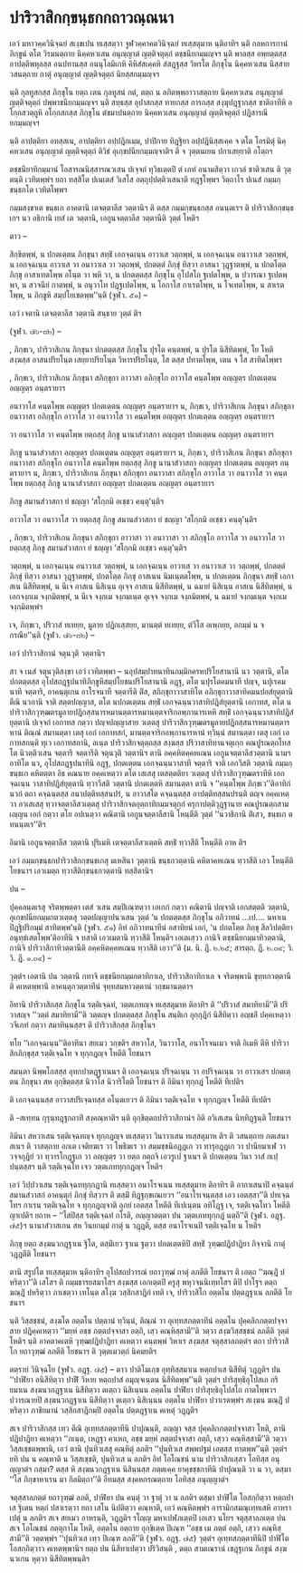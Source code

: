 <h1>ปาริวาสิกกฺขนฺธกกถาวณฺณนา</h1>
<p> เอวํ   มหาวคฺควินิจฺฉยํ สเงฺขเปน ทเสฺสตฺวา จูฬวคฺคาคตวินิจฺฉยํ ทเสฺสตุมาห นฺติอาทิฯ นฺติ กลหการกานํ ภิกฺขูนํ ตโต วิรมนตฺถาย นิคฺคหวเสน อนุญฺญาตํ ญตฺติจตุตฺถํ ตชฺชนียกมฺมญฺจฯ นฺติ พาลสฺส อพฺยตฺตสฺส อาปตฺติพหุลสฺส อนปทานสฺส อนนุโลมิเกหิ คิหิสํสเคฺคหิ สํสฎฺฐสฺส วิหรโต ภิกฺขุโน นิคฺคหวเสน นิสฺสาย วสนตฺถาย กาตุํ อนุญฺญาตํ ญตฺติจตุตฺถํ นิยสฺสกมฺมญฺจฯ</p>


<p>นฺติ กุลทูสกสฺส ภิกฺขุโน ยตฺถ เตน กุลทูสนํ กตํ, ตตฺถ น ลภิตพฺพอาวาสตฺถาย นิคฺคหวเสน อนุญฺญาตํ ญตฺติจตุตฺถํ ปพฺพาชนียกมฺมญฺจฯ นฺติ สทฺธสฺส อุปาสกสฺส ทายกสฺส การกสฺส สงฺฆุปฎฺฐากสฺส ชาติอาทีหิ อโกฺกสวตฺถูหิ อโกฺกสกสฺส ภิกฺขุโน ตํขมาปนตฺถาย นิคฺคหวเสน อนุญฺญาตํ ญตฺติจตุตฺถํ ปฎิสารณียกมฺมญฺจฯ</p>


<p>นฺติ อาปตฺติยา อทสฺสเน, อาปตฺติยา อปฺปฎิกเมฺม, ปาปิกาย ทิฎฺฐิยา อปฺปฎินิสฺสเคฺค จ ตโต โอรมิตุํ นิคฺคหวเสน อนุญฺญาตํ ญตฺติจตุตฺถํ ติวิธํ อุเกฺขปนียกมฺมญฺจาติฯ ติ  จ วุตฺตนเยน ปกาเสยฺยาติ อโตฺถฯ</p>


<p>ตชฺชนียาทิกมฺมานํ โอสารณนิสฺสารณวเสน ปเจฺจกํ ทุวิธเตฺตปิ ตํ เภทํ อนามสิตฺวา เกวลํ  ชาติวเสน ติ วุตฺตนฺติ เวทิตพฺพํฯ ยถา ทสฺสิโต ปเนเตสํ  วิเสโส อตฺถุปฺปตฺติวเสนาติ ทฎฺฐโพฺพฯ วิตฺถาโร ปเนสํ กมฺมกฺขนฺธกโต เวทิตโพฺพฯ</p>


<p>  กมฺมสงฺขาเต ขนฺธเก อาคตานิ เตจตฺตาลีส วตฺตานิฯ ติ ตสฺส กมฺมกฺขนฺธกสฺส อนนฺตเรฯ ติ ปาริวาสิกกฺขนฺธเกฯ นว อธิกานิ เยสํ เต  วตฺตานิ, เอกูนจตฺตาลีส วตฺตานีติ วุตฺตํ โหติฯ</p>


<p> ตาว –</p>

 สิกฺขิตพฺพํ, น ปกตเตฺตน ภิกฺขุนา สทฺธิํ เอกจฺฉเนฺน อาวาเส วตฺถพฺพํ, น เอกจฺฉเนฺน อนาวาเส วตฺถพฺพํ, น เอกจฺฉเนฺน อาวาเส วา อนาวาเส วา วตฺถพฺพํ, ปกตตฺตํ ภิกฺขุํ ทิสฺวา อาสนา วุฎฺฐาตพฺพํ, น ปกตโตฺต ภิกฺขุ อาสาเทตโพฺพ อโนฺต วา พหิ วา, น ปกตตฺตสฺส ภิกฺขุโน อุโปสโถ ฐเปตโพฺพ, น ปวารณา ฐเปตพฺพา, น สวจนียํ กาตพฺพํ, น อนุวาโท ปฎฺฐเปตโพฺพ, น โอกาโส กาเรตโพฺพ, น โจเทตโพฺพ, น สาเรตโพฺพ, น ภิกฺขูหิ สมฺปโยเชตพฺพ’’นฺติ (จูฬว. ๕๑) –</p>


<p>เอวํ  เจตานิ เตจตฺตาลีส วตฺตานิ สนฺธาย วุตฺตํ ติฯ</p>


<p> (จูฬว. ๗๖-๘๒) –</p>

</p>

, ภิกฺขเว, ปาริวาสิเกน ภิกฺขุนา ปกตตฺตสฺส ภิกฺขุโน ปุรโต คนฺตพฺพํ, น ปุรโต นิสีทิตพฺพํ, โย โหติ สงฺฆสฺส อาสนปริยโนฺต เสยฺยาปริยโนฺต วิหารปริยโนฺต, โส ตสฺส ปทาตโพฺพ, เตน จ โส สาทิตโพฺพฯ</p>

</p>

</p>

, ภิกฺขเว, ปาริวาสิเกน ภิกฺขุนา สภิกฺขุกา อาวาสา อภิกฺขุโก อาวาโส คนฺตโพฺพ อญฺญตฺร ปกตเตฺตน อญฺญตฺร อนฺตรายาฯ</p>

</p>

 อนาวาโส คนฺตโพฺพ อญฺญตฺร ปกตเตฺตน อญฺญตฺร อนฺตรายาฯ น, ภิกฺขเว, ปาริวาสิเกน ภิกฺขุนา สภิกฺขุกา อนาวาสา อภิกฺขุโก อาวาโส วา อนาวาโส วา คนฺตโพฺพ อญฺญตฺร ปกตเตฺตน อญฺญตฺร อนฺตรายาฯ</p>

</p>

 วา อนาวาโส วา คนฺตโพฺพ ยตฺถสฺสุ ภิกฺขู นานาสํวาสกา อญฺญตฺร ปกตเตฺตน อญฺญตฺร อนฺตรายาฯ</p>

 ภิกฺขู นานาสํวาสกา อญฺญตฺร ปกตเตฺตน อญฺญตฺร อนฺตรายาฯ น, ภิกฺขเว, ปาริวาสิเกน ภิกฺขุนา สภิกฺขุกา อนาวาสา สภิกฺขุโก อนาวาโส คนฺตโพฺพ ยตฺถสฺสุ ภิกฺขู นานาสํวาสกา อญฺญตฺร ปกตเตฺตน อญฺญตฺร อนฺตรายาฯ น, ภิกฺขเว, ปาริวาสิเกน ภิกฺขุนา สภิกฺขุกา อนาวาสา สภิกฺขุโก อาวาโส วา อนาวาโส วา คนฺตโพฺพ ยตฺถสฺสุ ภิกฺขู นานาสํวาสกา อญฺญตฺร ปกตเตฺตน อญฺญตฺร อนฺตรายาฯ</p>

</p>

</p>

 ภิกฺขู สมานสํวาสกา ยํ ชญฺญา ‘สโกฺกมิ อเชฺชว คนฺตุ’นฺติฯ</p>

 อาวาโส วา อนาวาโส วา ยตฺถสฺสุ ภิกฺขู สมานสํวาสกา ยํ ชญฺญา ‘สโกฺกมิ อเชฺชว คนฺตุ’นฺติฯ</p>

</p>

</p>

</p>

</p>

</p>

, ภิกฺขเว, ปาริวาสิเกน ภิกฺขุนา สภิกฺขุกา อาวาสา วา อนาวาสา วา สภิกฺขุโก อาวาโส วา อนาวาโส วา ยตฺถสฺสุ ภิกฺขู สมานสํวาสกา ยํ ชญฺญา ‘สโกฺกมิ อเชฺชว คนฺตุ’นฺติฯ</p>

 วตฺถพฺพํ, น เอกจฺฉเนฺน อนาวาเส วตฺถพฺพํ, น เอกจฺฉเนฺน อาวาเส วา อนาวาเส วา วตฺถพฺพํ, ปกตตฺตํ ภิกฺขุํ ทิสฺวา อาสนา วุฎฺฐาตพฺพํ, ปกตโตฺต ภิกฺขุ อาสเนน นิมเนฺตตโพฺพ, น ปกตเตฺตน ภิกฺขุนา สทฺธิํ เอกาสเน นิสีทิตพฺพํ, น นีเจ อาสเน นิสิเนฺน อุเจฺจ อาสเน นิสีทิตพฺพํ, น ฉมายํ นิสิเนฺน อาสเน นิสีทิตพฺพํ, น เอกจงฺกเม จงฺกมิตพฺพํ, น นีเจ จงฺกเม จงฺกมเนฺต อุเจฺจ จงฺกเม จงฺกมิตพฺพํ, น ฉมายํ จงฺกมเนฺต จงฺกเม จงฺกมิตพฺพํฯ</p>

</p>

 เจ, ภิกฺขเว, ปริวาสํ ทเทยฺย, มูลาย ปฎิกเสฺสยฺย, มานตฺตํ ทเทยฺย, ตํวีโส อเพฺภยฺย, อกมฺมํ น จ กรณีย’’นฺติ (จูฬว. ๗๖-๘๒) –</p>


<p>เอวํ ปาริวาสิกานํ จตุนวุติ วตฺตานิฯ</p>


<p>สา จ เนสํ จตุนวุติสงฺขา เอวํ เวทิตพฺพา – นอุปสมฺปาทนาทินกมฺมิกครหปริโยสานานิ นว วตฺตานิ, ตโต ปกตตฺตสฺส อุโปสถฎฺฐปนาทิภิกฺขูหิสมฺปโยชนปริโยสานานิ อฎฺฐ, ตโต นปุรโตคมนาที ปญฺจ, นปุเรคมนาที จตฺตาริ, อาคนฺตุเกน อาโรจนาที จตฺตารีติ ติํส, สภิกฺขุกาวาสาทิโต อภิกฺขุกาวาสาทิคมนปอสํยุตฺตานิ ตีณิ นวกานิ จาติ สตฺตปญฺญาส, ตโต นปกตเตฺตน สทฺธิํ เอกจฺฉนฺนวาสาทิปฎิสํยุตฺตานิ เอกาทส, ตโต นปาริวาสิกวุฑฺฒตรมูลายปฎิกสฺสนารหมานตฺตารหมานตฺตจาริกอพฺภานารเหหิ  สทฺธิํ เอกจฺฉนฺนวาสาทิปฎิสํยุตฺตานิ ปเจฺจกํ เอกาทส กตฺวา ปญฺจปญฺญาสาย วเตฺตสุ ปาริวาสิกวุฑฺฒตรมูลายปฎิกสฺสนารหมานตฺตารหานํ ติณฺณํ สมานตฺตา เตสุ เอกํ เอกาทสกํ, มานตฺตจาริกอพฺภานารหานํ ทฺวินฺนํ สมานตฺตา เตสุ เอกํ เอกาทสกนฺติ ทุเว เอกาทสกานิ, อเนฺต ปาริวาสิกจตุตฺถสฺส สงฺฆสฺส ปริวาสาทิทานจตุเกฺก คณปูรณตฺถโทสโต นิวตฺติวเสน จตฺตาริ จตฺตารีติ จตุนวุติ วตฺตานิฯ ตานิ อคฺคหิตคฺคหเณน เอกูนจตฺตาลีสวตฺตานิ นามฯ อาทิโต นว, อุโปสถฎฺฐปนาทีนิ อฎฺฐ, ปกตเตฺตน เอกจฺฉนฺนวาสาที จตฺตาริ จาติ เอกวีสติ วตฺตานิ กมฺมกฺขนฺธเก คหิตตฺตา อิธ คณนาย อคฺคเหตฺวา ตโต เสเสสุ เตสตฺตติยา วเตฺตสุ ปาริวาสิกวุฑฺฒตราทีหิ เอกจฺฉเนฺน วาสาทิปฎิสํยุตฺตานิ ทฺวาวีสติ วตฺตานิ ปกตเตฺตหิ สมานตฺตา ตานิ จ ‘‘คนฺตโพฺพ ภิกฺขเว’’ติอาทิกํ นวกํ ตถา  คจฺฉนฺตสฺส อนาปตฺติทสฺสนปรํ, น อาวาสโต คจฺฉนฺตสฺส อาปตฺติทสฺสนปรนฺติ ตญฺจ อคฺคเหตฺวา อวเสเสสุ ทฺวาจตฺตาลีสวเตฺตสุ ปาริวาสิกจตอุตฺถาทิกมฺมจตุกฺกํ ครุกาปตฺติวุฎฺฐานาย คณปูรณตฺถสามเญฺญน เอกํ กตฺวา ตโย อปเนตฺวา คณิตานิ เอกูนจตฺตาลีสานิ โหนฺตีติ วุตฺตํ ‘‘นวาธิกานิ ติํเสว, ขนฺธเก ตทนนฺตเร’’ติฯ</p>


<p> อิมานิ เอกูนจตฺตาลีส วตฺตานิ ปุริเมหิ เตจตฺตาลีสวเตฺตหิ สทฺธิํ ทฺวาสีติ โหนฺตีติ อาห ติฯ</p>


<p>เอวํ กมฺมกฺขนฺธกปาริวาสิกกฺขนฺธเกสุ มเหสินา วุตฺตานิ ขนฺธกวตฺตานิ คหิตาคหเณน ทฺวาสีติ เอว โหนฺตีติ โยชนาฯ เอวเมตฺถ ทฺวาสีติกฺขนฺธกวตฺตานิ ทสฺสิตานิฯ</p>


<p> ปน –</p>

 ปุคฺคลนฺตเรสุ จริตพฺพตฺตา เตสํ วเสน สมฺปิเณฺฑตฺวา เอเกกํ กตฺวา คณิตานิ ปญฺจาติ เอกสตฺตติ วตฺตานิ, อุเกฺขปนียกมฺมกตวเตฺตสุ วตฺตปญฺญาปนวเสน วุตฺตํ ‘น ปกตตฺตสฺส ภิกฺขุโน อภิวาทนํ  …เป.… นหาเน ปิฎฺฐิปริกมฺมํ สาทิตพฺพ’นฺติ (จูฬว. ๕๑) อิทํ อภิวาทนาทีนํ อสาทิยนํ เอกํ, ‘น ปกตโตฺต ภิกฺขุ สีลวิปตฺติยา อนุทฺธํเสตโพฺพ’ติอาทีนิ จ ทสาติ เอวเมตานิ ทฺวาสีติ โหนฺติฯ เอเตเสฺวว กานิจิ ตชฺชนียกมฺมาทิวตฺตานิ, กานิจิ ปาริวาสิกาทิวตฺตานีติ อคฺคหิตคฺคหเณน ทฺวาสีติ เอวา’’ติ (ม. นิ. ฎี. ๒.๒๕; สารตฺถ. ฎี. ๒.๓๙; วิ. วิ. ฎี. ๑.๓๙) –</p>


<p>วุตฺตํฯ เอตานิ ปน วตฺตานิ กทาจิ ตชฺชนียกมฺมกตาทิกาเล, ปาริวาสิกาทิกาเล จ จริตพฺพานิ ขุทฺทกวตฺตานีติ คเหตพฺพานิ อาคนฺตุกวตฺตาทีนํ จุทฺทสมหาวตฺตานํ วกฺขมานตฺตาฯ</p>


<p> อิทานิ ปาริวาสิกสฺส ภิกฺขุโน รตฺติเจฺฉทํ, วตฺตเภทญฺจ ทเสฺสตุมาห ติอาทิฯ ติ ‘‘ปริวาสํ สมาทิยามี’’ติ ปริวาสญฺจ ‘‘วตฺตํ สมาทิยามี’’ติ วตฺตญฺจ ปกตตฺตสฺส ภิกฺขุโน สนฺติเก อุกฺกุฎิกํ นิสีทิตฺวา อญฺชลิํ ปคฺคเหตฺวา วจีเภทํ กตฺวา สมาทินฺนสฺสฯ ติ ปาริวาสิกสฺส ภิกฺขุโนฯ</p>


<p> ทโย ‘‘เอกจฺฉเนฺน’’ติอาทินา สยเมว วกฺขติฯ สหวาโส, วินาวาโส, อนาโรจนเมว จาติ อิเมหิ ตีหิ ปาริวาสิกภิกฺขุสฺส รตฺติเจฺฉโท จ ทุกฺกฎญฺจ โหตีติ โยชนาฯ</p>


<p>  สมนฺตา นิพฺพโกสสฺส อุทกปาตฎฺฐาเนนฯ ติ เอกจฺฉเนฺน ปริจฺฉเนฺน วา อปริจฺฉเนฺน วา อาวาเสฯ ปกตเตฺตน ภิกฺขุนา สห อุกฺขิตฺตสฺส นิวาโส  นิวาริโตติ โยชนาฯ ติ อิมินา ทุกฺกฎํ โหตีติ ทีเปติฯ</p>


<p> ติ เอกจฺฉนฺนสฺส อาวาสปริเจฺฉทสฺส อโนฺตเยวฯ ติ อิมินา รตฺติเจฺฉโท จ ทุกฺกฎญฺจ โหตีติ ทีเปติฯ</p>


<p> ติ  -สเทฺทน กุรุนฺทฎฺฐกถาทิํ สงฺคณฺหาติฯ นฺติ อุกฺขิตฺตกปาริวาสิกานํฯ อิติ อวิเสเสน นิทฺทิฎฺฐนฺติ โยชนาฯ</p>


<p> อิมินา สหวาเสน รตฺติเจฺฉทญฺจ ทุกฺกฎญฺจ ทเสฺสตฺวา วินาวาเสน ทเสฺสตุมาห ติฯ ติ วสนตฺถาย กตเสนาสเนฯ ติ วาสตฺถาย อกเต เจติยฆเร วา โพธิฆเร วา สมฺมชฺชนิอฎฺฎเก วา ทารุอฎฺฎเก วา ปานียมาเฬ วา วจฺจกุฎิยํ วา ทฺวารโกฎฺฐเก วา อญฺญตฺร วา ยตฺถ กตฺถจิ เอวรูเป ฐาเนฯ ติ ปกตเตฺตน วินา วาสํ กเปฺปนฺตสฺสฯ นฺติ รตฺติเจฺฉโท เจว วตฺตเภททุกฺกฎญฺจ โหติฯ</p>


<p> เอวํ วิปฺปวาเสน รตฺติเจฺฉททุกฺกฎานิ ทเสฺสตฺวา อนาโรจเนน ทเสฺสตุมาห ติอาทิฯ ติ อากาเสนาปิ คจฺฉนฺตํ สมานสํวาสกํ อาคนฺตุกํ ภิกฺขุํ ทิสฺวาฯ ติ ตสฺมิํ ทิฎฺฐกฺขเณเยวฯ ‘‘อนาโรเจนฺตสฺส เอว เอตสฺสา’’ติ ปทเจฺฉโทฯ กาเรน รตฺติเจฺฉโท จ ทุกฺกฎญฺจาติ อุภยํ เอตสฺส โหตีติ ทีเปเนฺตน อทิโฎฺฐ เจ, รตฺติเจฺฉโทว โหตีติ ญาเปติฯ ยถาห – ‘‘โสปิสฺส รตฺติเจฺฉทํ กโรติ, อญฺญาตตฺตา ปน วตฺตเภททุกฺกฎํ นตฺถี’’ติ (จูฬว. อฎฺฐ. ๗๕)ฯ นานาสํวาสเกน  สห วินยกมฺมํ กาตุํ น วฎฺฎติ, ตสฺส อนาโรจเนปิ รตฺติเจฺฉโท น โหติฯ</p>


<p>  ภิกฺขุ ยตฺถ สงฺฆนวกฎฺฐาเน ฐิโต,  ตสฺมิํเยว ฐาเน ฐตฺวา  ปกตเตฺตหิปิ สทฺธิํ วุฑฺฒปฎิปาฎิยา  กิจฺจานิ กาตุํ วฎฺฎตีติ โยชนาฯ</p>


<p>ตานิ สรูปโต ทเสฺสตุมาห นฺติอาทิฯ อุโปสถปวารณํ ยถาวุฑฺฒํ กาตุํ ลภตีติ โยชนาฯ ติ เอตฺถ ‘‘ฆณฺฎิํ ปหริตฺวา’’ติ เสโสฯ ติ กมฺมธารยสมาโสฯ สงฺฆสฺส เอกเตฺตปิ ครูสุ พหุวจนนิเทฺทโสฯ ติปิ ปาโฐฯ ตตฺถ ฆณฺฎิํ ปหริตฺวา ภาเชตฺวา เทโนฺต สโงฺฆ วสฺสิกสาฎิกํ เทติ เจ, ปาริวาสิโก  อตฺตโน ปตฺตฎฺฐาเน ลภตีติ โยชนาฯ</p>


<p>นฺติ วิสฺสชฺชนํ, สงฺฆโต อตฺตโน ปตฺตานํ ทฺวินฺนํ, ติณฺณํ วา อุเทฺทสภตฺตาทีนํ อตฺตโน  ปุคฺคลิกภตฺตปจฺจาสาย ปฎิคฺคเหตฺวา ‘‘มยฺหํ อชฺช ภตฺตปจฺจาสา อตฺถิ, เสฺว คณฺหิสฺสามี’’ติ วตฺวา สงฺฆวิสฺสชฺชนํ ลภตีติ วุตฺตํ โหติฯ นฺติ อาคตาคเตหิ วุฑฺฒปฎิปาฎิยา คเหตฺวา คนฺตพฺพํ วิหาเร สงฺฆสฺส จตุสฺสาลภตฺตํฯ ตถา ปาริวาสิโก ยถาวุฑฺฒํ ลภตีติ โยชนาฯ ติ วุตฺตเมวตฺถํ นิคมยติฯ</p>


<p>ตตฺรายํ วินิจฺฉโย (จูฬว. อฎฺฐ. ๗๕) –  ตาว ปาติโมเกฺข อุทฺทิสฺสมาเน หตฺถปาเส นิสีทิตุํ วฎฺฎติฯ  ปน ‘‘ปาฬิยา อนิสีทิตฺวา ปาฬิํ วิหาย หตฺถปาสํ อมุญฺจเนฺตน นิสีทิตพฺพ’’นฺติ วุตฺตํฯ ปาริสุทฺธิอุโปสเถ กริยมาเน สงฺฆนวกฎฺฐาเน นิสีทิตฺวา ตเตฺถว  นิสิเนฺนน อตฺตโน ปาฬิยา ปาริสุทฺธิอุโปสโถ กาตโพฺพวฯ ปวารณายปิ สงฺฆนวกฎฺฐาเน นิสีทิตฺวา ตเตฺถว นิสิเนฺนน อตฺตโน ปาฬิยา ปวาเรตพฺพํฯ สเงฺฆน ฆณฺฎิํ ปหริตฺวา ภาชิยมานํ วสฺสิกสาฎิกมฺปิ อตฺตโน ปตฺตฎฺฐาเน คเหตุํ วฎฺฎติฯ</p>


<p> สเจ ปาริวาสิกสฺส เทฺว ตีณิ อุเทฺทสภตฺตาทีนิ ปาปุณนฺติ, อญฺญา จสฺส ปุคฺคลิกภตฺตปจฺจาสา โหติ, ตานิ ปฎิปาฎิยา คเหตฺวา ‘‘ภเนฺต, เหฎฺฐา คาเหถ, อชฺช มยฺหํ ภตฺตปจฺจาสา อตฺถิ, เสฺวว คณฺหิสฺสามี’’ติ วตฺวา วิสฺสเชฺชตพฺพานิ, เอวํ ตานิ ปุนทิวเสสุ คณฺหิตุํ ลภติฯ ‘‘ปุนทิวเส สพฺพปฐมํ เอตสฺส ทาตพฺพ’’นฺติ  วุตฺตํฯ ยทิ ปน น คณฺหาติ น วิสฺสเชฺชติ, ปุนทิวเส น ลภติฯ อิทํ โอโณชนํ นาม ปาริวาสิกเสฺสว โอทิสฺส อนุญฺญาตํฯ กสฺมา? ตสฺส หิ สงฺฆนวกฎฺฐาเน นิสินฺนสฺส ภตฺตเคฺค ยาคุขชฺชกาทีนิ ปาปุณนฺติ วา น วา, ตสฺมา ‘‘โส ภิกฺขาหาเรน มา กิลมิตฺถา’’ติ อิทมสฺส สงฺคหกรณตฺถาย โอทิสฺส อนุญฺญาตํฯ</p>


<p> จตุสฺสาลภตฺตํ ยถาวุฑฺฒํ ลภติ, ปาฬิยา ปน คนฺตุํ วา ฐาตุํ วา น ลภติฯ ตสฺมา ปาฬิโต โอสกฺกิตฺวา หตฺถปาเส ฐิเตน หตฺถํ ปสาเรตฺวา ยถา เสโน นิปติตฺวา คณฺหาติ, เอวํ คณฺหิตพฺพํฯ อารามิกสมณุเทฺทเสหิ อาหราเปตุํ น ลภติฯ สเจ สยเมว อาหรนฺติ, วฎฺฎติฯ รโญฺญ มหาเปฬภเตฺตปิ เอเสว นโยฯ จตุสฺสาลภเตฺต ปน สเจ โอโณชนํ กตฺตุกาโม โหติ, อตฺตโน อตฺถาย อุกฺขิเตฺต ปิเณฺฑ ‘‘อชฺช เม ภตฺตํ อตฺถิ, เสฺวว คณฺหิสฺสามี’’ติ วตฺตพฺพํฯ ‘‘ปุนทิวเส เทฺว ปิเณฺฑ ลภตี’’ติ (จูฬว. อฎฺฐ. ๗๕)  วุตฺตํฯ อุเทฺทสภตฺตาทีนิปิ  ปาฬิโต โอสกฺกิตฺวาว คเหตพฺพานิฯ ยตฺถ ปน นิสีทาเปตฺวา ปริวิสนฺติ , ตตฺถ สามเณรานํ เชฎฺฐเกน ภิกฺขูนํ สงฺฆนวเกน หุตฺวา นิสีทิตพฺพนฺติฯ</p>

</p>





